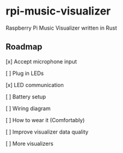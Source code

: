 # rpi-music-visualizer
Raspberry Pi Music Visualizer written in Rust 

## Roadmap

[x] Accept microphone input

[ ] Plug in LEDs

[x] LED communication

[ ] Battery setup

[ ] Wiring diagram

[ ] How to wear it (Comfortably)

[ ] Improve visualizer data quality

[ ] More visualizers
